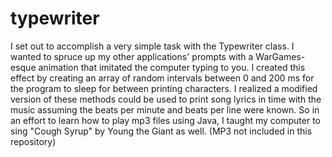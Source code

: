 # typewriter

I set out to accomplish a very simple task with the Typewriter class. I wanted to spruce up my other applications' prompts with a WarGames-esque animation that imitated the computer typing to you. I created this effect by creating an array of random intervals between 0 and 200 ms for the program to sleep for between printing characters. I realized a modified version of these methods could be used to print song lyrics in time with the music assuming the beats per minute and beats per line were known. So in an effort to learn how to play mp3 files using Java, I taught my computer to sing "Cough Syrup" by Young the Giant as well. (MP3 not included in this repository)
